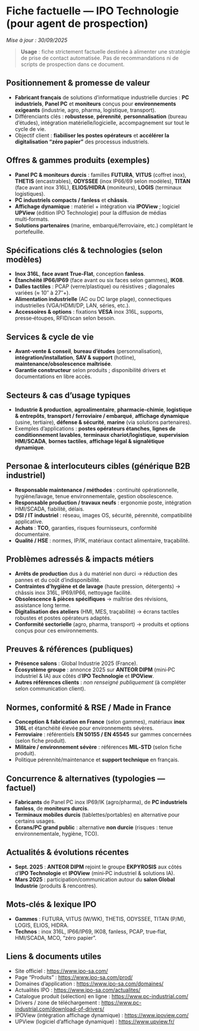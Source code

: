 # Fiche factuelle — IPO Technologie (pour agent de prospection)
_Mise à jour : 30/09/2025_

> **Usage** : fiche strictement factuelle destinée à alimenter une stratégie de prise de contact automatisée. Pas de recommandations ni de scripts de prospection dans ce document.

## Positionnement & promesse de valeur
- **Fabricant français** de solutions d’informatique industrielle durcies : **PC industriels**, **Panel PC** et **moniteurs** conçus pour **environnements exigeants** (industrie, agro, pharma, logistique, transport).
- Différenciants clés : **robustesse**, **pérennité**, **personnalisation** (bureau d’études), intégration matérielle/logicielle, accompagnement sur tout le cycle de vie.
- Objectif client : **fiabiliser les postes opérateurs** et **accélérer la digitalisation “zéro papier”** des processus industriels.

## Offres & gammes produits (exemples)
- **Panel PC & moniteurs durcis** : familles **FUTURA**, **VITUS** (coffret inox), **THETIS** (encastrables), **ODYSSEE** (inox IP66/69 selon modèles), **TITAN** (face avant inox 316L), **ELIOS/HIDRA** (moniteurs), **LOGIS** (terminaux logistiques).
- **PC industriels compacts / fanless** et **châssis**.
- **Affichage dynamique** : matériel + intégration via **IPOView** ; logiciel **UPView** (édition IPO Technologie) pour la diffusion de médias multi‑formats.
- **Solutions partenaires** (marine, embarqué/ferroviaire, etc.) complétant le portefeuille.

## Spécifications clés & technologies (selon modèles)
- **Inox 316L**, **face avant True‑Flat**, conception **fanless**.
- **Étanchéité IP66/IP69** (face avant ou six faces selon gammes), **IK08**.
- **Dalles tactiles** : PCAP (verre/plastique) ou résistives ; diagonales variées (≈ 10″ à 27″+). 
- **Alimentation industrielle** (AC ou DC large plage), connectiques industrielles (VGA/HDMI/DP, LAN, séries, etc.).
- **Accessoires & options** : fixations **VESA** inox 316L, supports, presse‑étoupes, RFID/scan selon besoin.

## Services & cycle de vie
- **Avant‑vente & conseil**, **bureau d’études** (personnalisation), **intégration/installation**, **SAV & support** (hotline), **maintenance/obsolescence maîtrisée**.
- **Garantie constructeur** selon produits ; disponibilité drivers et documentations en libre accès.

## Secteurs & cas d’usage typiques
- **Industrie & production**, **agroalimentaire**, **pharmacie‑chimie**, **logistique & entrepôts**, **transport / ferroviaire / embarqué**, **affichage dynamique** (usine, tertiaire), **défense & sécurité**, **marine** (via solutions partenaires).
- Exemples d’applications : **postes opérateurs étanches**, **lignes de conditionnement lavables**, **terminaux chariot/logistique**, **supervision HMI/SCADA**, **bornes tactiles**, **affichage légal & signalétique dynamique**.

## Personae & interlocuteurs cibles (générique B2B industriel)
- **Responsable maintenance / méthodes** : continuité opérationnelle, hygiène/lavage, tenue environnementale, gestion obsolescence.
- **Responsable production / travaux neufs** : ergonomie poste, intégration HMI/SCADA, fiabilité, délais.
- **DSI / IT industriel** : réseau, images OS, sécurité, pérennité, compatibilité applicative.
- **Achats** : **TCO**, garanties, risques fournisseurs, conformité documentaire.
- **Qualité / HSE** : normes, IP/IK, matériaux contact alimentaire, traçabilité.

## Problèmes adressés & impacts métiers
- **Arrêts de production** dus à du matériel non durci → réduction des pannes et du coût d’indisponibilité.
- **Contraintes d’hygiène et de lavage** (haute pression, détergents) → châssis inox 316L, IP69/IP66, nettoyage facilité.
- **Obsolescence & pièces spécifiques** → maîtrise des révisions, assistance long terme.
- **Digitalisation des ateliers** (HMI, MES, traçabilité) → écrans tactiles robustes et postes opérateurs adaptés.
- **Conformité sectorielle** (agro, pharma, transport) → produits et options conçus pour ces environnements.

## Preuves & références (publiques)
- **Présence salons** : Global Industrie 2025 (France).
- **Écosystème groupe** : annonce 2025 sur **ANTEOR DIPM** (mini‑PC industriel & IA) aux côtés d’**IPO Technologie** et **IPOView**.
- **Autres références clients** : _non renseigné publiquement_ (à compléter selon communication client).

## Normes, conformité & RSE / Made in France
- **Conception & fabrication en France** (selon gammes), matériaux **inox 316L** et étanchéité élevée pour environnements sévères.
- **Ferroviaire** : référentiels **EN 50155 / EN 45545** sur gammes concernées (selon fiche produit).
- **Militaire / environnement sévère** : références **MIL‑STD** (selon fiche produit).
- Politique pérennité/maintenance et **support technique** en français.

## Concurrence & alternatives (typologies — factuel)
- **Fabricants** de Panel PC inox IP69/IK (agro/pharma), de **PC industriels fanless**, de **moniteurs durcis**.
- **Terminaux mobiles durcis** (tablettes/portables) en alternative pour certains usages.
- **Écrans/PC grand public** : alternative **non durcie** (risques : tenue environnementale, hygiène, TCO).

## Actualités & évolutions récentes
- **Sept. 2025** : **ANTEOR DIPM** rejoint le groupe **EKPYROSIS** aux côtés d’**IPO Technologie** et **IPOView** (mini‑PC industriel & solutions IA).
- **Mars 2025** : participation/communication autour du **salon Global Industrie** (produits & rencontres).

## Mots‑clés & lexique IPO
- **Gammes** : FUTURA, VITUS (W/WK), THETIS, ODYSSEE, TITAN (P/M), LOGIS, ELIOS, HIDRA.
- **Technos** : inox 316L, IP66/IP69, IK08, fanless, PCAP, true‑flat, HMI/SCADA, MCO, “zéro papier”.

## Liens & documents utiles
- Site officiel : https://www.ipo-sa.com/
- Page “Produits” : https://www.ipo-sa.com/prod/
- Domaines d’application : https://www.ipo-sa.com/domaines/
- Actualités IPO : https://www.ipo-sa.com/actualites/
- Catalogue produit (sélection) en ligne : https://www.pc-industrial.com/
- Drivers / zone de téléchargement : https://www.pc-industrial.com/download-of-drivers/
- IPOView (intégration affichage dynamique) : https://www.ipoview.com/
- UPView (logiciel d’affichage dynamique) : https://www.upview.fr/
